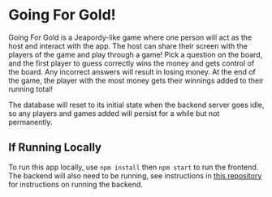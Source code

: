 # Going For Gold!

Going For Gold is a Jeapordy-like game where one person will act as the host and interact with the app. The host can share their screen with the players of the game and play through a game! Pick a question on the board, and the first player to guess correctly wins the money and gets control of the board. Any incorrect answers will result in losing money. At the end of the game, the player with the most money gets their winnings added to their running total!

The database will reset to its initial state when the backend server goes idle, so any players and games added will persist for a while but not permanently.

## If Running Locally

To run this app locally, use `npm install` then `npm start` to run the frontend. The backend will also need to be running, see instructions in [this repository](https://github.com/fitzgeraldkd/going-for-gold-backend) for instructions on running the backend.
